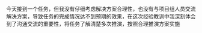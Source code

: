 今天接到一个任务，但我没有仔细考虑解决方案合理性，也没有与项目组人员交流解决方案，导致任务的完成情况达不到预期的效果，在这次经验教训中我深刻体会到了沟通交流的重要性，将任务了解清楚多次推演，按照合理推演方案实施